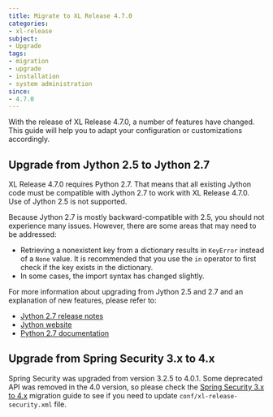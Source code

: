 ```yaml
---
title: Migrate to XL Release 4.7.0
categories:
- xl-release
subject:
- Upgrade
tags:
- migration
- upgrade
- installation
- system administration
since:
- 4.7.0
---
```


With the release of XL Release 4.7.0, a number of features have changed. This guide will help you to adapt your configuration or customizations accordingly.

## Upgrade from Jython 2.5 to Jython 2.7

XL Release 4.7.0 requires Python 2.7. That means that all existing Jython code must be compatible with Jython 2.7 to work with XL Release 4.7.0. Use of Jython 2.5 is not supported.

Because Jython 2.7 is mostly backward-compatible with 2.5, you should not experience many issues. However, there are some areas that may need to be addressed:

* Retrieving a nonexistent key from a dictionary results in `KeyError` instead of a `None` value. It is recommended that you use the `in` operator to first check if the key exists in the dictionary.
* In some cases, the import syntax has changed slightly.

For more information about upgrading from Jython 2.5 and 2.7 and an explanation of new features, please refer to:

* [Jython 2.7 release notes](https://hg.python.org/jython/file/412a8f9445f7/NEWS)
* [Jython website](http://www.jython.org)
* [Python 2.7 documentation](https://www.python.org/download/releases/2.7/)

## Upgrade from Spring Security 3.x to 4.x

Spring Security was upgraded from version 3.2.5 to 4.0.1. Some deprecated API was removed in the 4.0 version, so please check the [Spring Security 3.x to 4.x](http://docs.spring.io/spring-security/site/migrate/current/3-to-4/html5/migrate-3-to-4-xml.html) migration guide to see if you need to update `conf/xl-release-security.xml` file.
